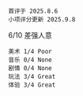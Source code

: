 	首评于 2025.8.6
	小项评分更新 2025.9.8

6/10 差强人意

```
美术 1/4 Poor
音乐 0/4 None
剧情 0/4 None
玩法 3/4 Great
体验 3/4 Great
```

